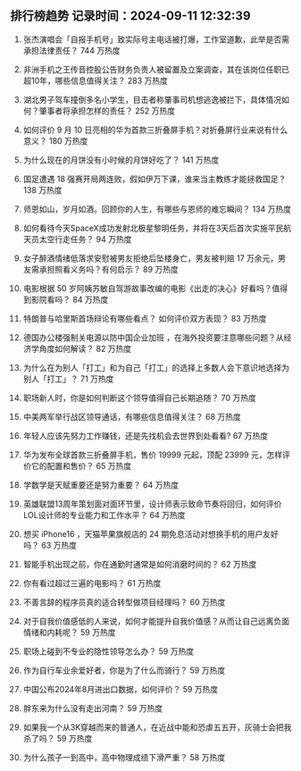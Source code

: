 
## 排行榜趋势 记录时间：2024-09-11 12:32:39
  
  1. 张杰演唱会「自报手机号」致实际号主电话被打爆，工作室道歉，此举是否需承担法律责任？ 744 万热度
    
  2. 非洲手机之王传音控股公告财务负责人被留置及立案调查，其在该岗位任职已超10年，哪些信息值得关注？ 283 万热度
    
  3. 湖北男子驾车撞倒多名小学生，目击者称肇事司机想逃逸被拦下，具体情况如何？肇事者将承担怎样的责任？ 252 万热度
    
  4. 如何评价 9 月 10 日亮相的华为首款三折叠屏手机？对折叠屏行业来说有什么意义？ 180 万热度
    
  5. 为什么现在的月饼没有小时候的月饼好吃了？ 141 万热度
    
  6. 国足遭遇 18 强赛开局两连败，假如伊万下课，谁来当主教练才能拯救国足？ 138 万热度
    
  7. 师恩如山，岁月如酒。回顾你的人生，有哪些与恩师的难忘瞬间？ 134 万热度
    
  8. 如何看待今天SpaceX成功发射北极星黎明任务，并将在3天后首次实施平民航天员太空行走任务？ 94 万热度
    
  9. 女子醉酒情绪低落求安慰被男友拒绝后坠楼身亡，男友被判赔 17 万余元，男友需承担照看义务吗？有何启示？ 89 万热度
    
  10. 电影根据 50 岁阿姨苏敏自驾游故事改编的电影《出走的决心》好看吗？值得到影院看吗？ 84 万热度
    
  11. 特朗普与哈里斯首场辩论有哪些看点？ 如何评价双方表现？ 83 万热度
    
  12. 德国办公楼强制关电源以防中国企业加班 ，在海外投资要注意哪些问题？从经济学角度如何解读？ 82 万热度
    
  13. 为什么在为别人「打工」和为自己「打工」的选择上多数人会下意识地选择为别人「打工」？ 71 万热度
    
  14. 职场新人时，你是如何判断这个领导值得自己长期追随？ 70 万热度
    
  15. 中美两军举行战区领导通话，有哪些信息值得关注？ 68 万热度
    
  16. 年轻人应该先努力工作赚钱，还是先找机会去世界到处看看? 67 万热度
    
  17. 华为发布全球首款三折叠屏手机，售价 19999 元起，顶配 23999 元，怎样评价它的配置和售价？ 65 万热度
    
  18. 学数学是天赋重要还是努力重要？ 64 万热度
    
  19. 英雄联盟13周年策划面对面环节里，设计师表示致命节奏将回归，如何评价LOL设计师的专业能力和工作水平？ 64 万热度
    
  20. 想买 iPhone16 ，天猫苹果旗舰店的 24 期免息活动对想换手机的用户友好吗？ 63 万热度
    
  21. 智能手机出现之前，你在通勤时通常是如何消磨时间的？ 62 万热度
    
  22. 你有看过超过三遍的电影吗？ 61 万热度
    
  23. 不善言辞的程序员真的适合转型做项目经理吗？ 60 万热度
    
  24. 对于自我价值感低的人来说，如何才能提升自我价值感？从而让自己远离负面情绪和内耗呢？ 59 万热度
    
  25. 职场上碰到不专业的隐性领导怎么办？ 59 万热度
    
  26. 作为自行车业余爱好者，你是为了什么而骑行？ 59 万热度
    
  27. 中国公布2024年8月进出口数据，如何评价？ 59 万热度
    
  28. 胖东来为什么没有走出河南？ 59 万热度
    
  29. 如果我一个从3K穿越而来的普通人，在近战中能和恐虐五五开，灰骑士会把我杀了吗？ 59 万热度
    
  30. 为什么孩子一到高中，高中物理成绩下滑严重？ 58 万热度
    